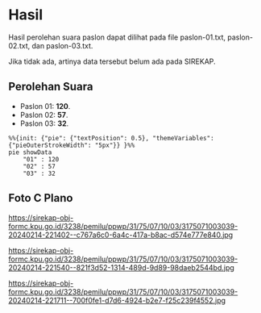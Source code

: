 # Hasil

Hasil perolehan suara paslon dapat dilihat pada file paslon-01.txt, paslon-02.txt, dan paslon-03.txt.

Jika tidak ada, artinya data tersebut belum ada pada SIREKAP.

## Perolehan Suara

 * Paslon 01: **120**.
 * Paslon 02: **57**.
 * Paslon 03: **32**.

```mermaid
%%{init: {"pie": {"textPosition": 0.5}, "themeVariables": {"pieOuterStrokeWidth": "5px"}} }%%
pie showData
    "01" : 120
    "02" : 57
    "03" : 32
```
## Foto C Plano

https://sirekap-obj-formc.kpu.go.id/3238/pemilu/ppwp/31/75/07/10/03/3175071003039-20240214-221402--c767a6c0-6a4c-417a-b8ac-d574e777e840.jpg

https://sirekap-obj-formc.kpu.go.id/3238/pemilu/ppwp/31/75/07/10/03/3175071003039-20240214-221540--821f3d52-1314-489d-9d89-98daeb2544bd.jpg

https://sirekap-obj-formc.kpu.go.id/3238/pemilu/ppwp/31/75/07/10/03/3175071003039-20240214-221711--700f0fe1-d7d6-4924-b2e7-f25c239f4552.jpg
